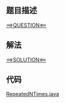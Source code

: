 ## 题目描述

[==>QUESTION<==](https://leetcode.cn/problems/n-repeated-element-in-size-2n-array/)

## 解法

[==>SOLUTION<==](https://leetcode.cn/problems/n-repeated-element-in-size-2n-array/solution/zai-chang-du-2n-de-shu-zu-zhong-zhao-chu-w88a/)

## 代码

[RepeatedNTimes.java](https://github.com/Marshal7cc/leetcode-java/blob/master/src/hashtable/RepeatedNTimes.java)


